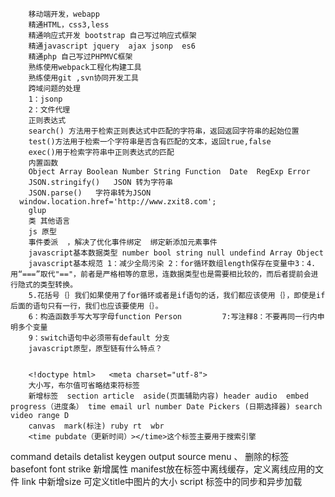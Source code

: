 
        移动端开发，webapp
        精通HTML，css3,less
        精通响应式开发 bootstrap 自己写过响应式框架
        精通javascript jquery  ajax jsonp  es6
        精通php 自己写过PHPMVC框架
        熟练使用webpack工程化构建工具
        熟练使用git ,svn协同开发工具
        跨域问题的处理
        1：jsonp
        2：文件代理
        正则表达式
        search() 方法用于检索正则表达式中匹配的字符串，返回返回字符串的起始位置
        test()方法用于检索一个字符串是否含有匹配的文本，返回true,false
        exec()用于检索字符串中正则表达式的匹配
        内置函数
        Object Array Boolean Number String Function  Date  RegExp Error 
        JSON.stringify()   JSON 转为字符串
        JSON.parse()   字符串转为JSON  
      window.location.href='http://www.zxit8.com';
        glup
        类 其他语言
        js 原型
        事件委派  ，解决了优化事件绑定  绑定新添加元素事件 
        javascript基本数据类型 number bool string null undefind Array Object 
        javascript基本规范 1：减少全局污染 2：for循环数组length保存在变量中3：4.用“===”取代"=="，前者是严格相等的意思，连数据类型也是需要相比较的，而后者提前会进行隐式的类型转换。
        5.花括号｛｝我们如果使用了for循环或者是if语句的话，我们都应该使用｛｝，即使是if后面的语句只有一行，我们也应该要使用｛｝。
        6：构造函数手写大写字母function Person         7:写注释8：不要再同一行内申明多个变量
        9：switch语句中必须带有default 分支
        javascript原型，原型链有什么特点？
        

        <!doctype html>   <meta charset="utf-8"> 
        大小写，布尔值可省略结束符标签  
        新增标签  section article  aside(页面辅助内容) header audio  embed progress（进度条） time email url number Date Pickers (日期选择器) search video range D
        canvas  mark(标注) ruby rt  wbr 
        <time pubdate（更新时间）></time>这个标签主要用于搜索引擎
command  details  detalist keygen output source menu 
、       删除的标签  basefont font strike 
        新增属性  manifest放在标签中离线缓存，定义离线应用的文件
        link 中新增size 可定义title中图片的大小
        script 标签中的同步和异步加载 <script defer src="baidu.com"><script async src="baidu.com">\
        iframe seamless (表示内切框架没边框没属性）srcdo(指定内切框架中的内容，替换src中的内容 )  sandbox (1:静止内切页面提交表单，2：静止运行javascript脚本)它的值可以允许相应的值
          html5全局属性  data-属性名  hidden(隐藏) spellcheck 拼读检错  tabindex 跳转索引值   contentiditable标签属性 可编辑 
          window.document.designMode="on" 用js进行全局编辑

        if () {} else {}
          write less do more 轻量级强大的选择器漂亮的dom操作封装，可靠地事件处理机制完善的处理
        三角形的绘制
        .sanjiao{
          width:0;
          height:0;
          border-width：30px;
          border-style:solid;
          border-color:red transparent transparent  transparent
        }

        移动端布局常用技巧
        a.button{
          -webkit-tap-heighlight-color:rgba(0,0,0,0)
        }
        是否选中文字
        select{
          text-overflow:ellipsis;
          overflow:hidden;
          white-space:nowrap;

        }
        超出指定行数的文本 出现省略号
        selector{
          text-overflow:ellipssis
          overflow:hidden;
          display:-webkit-box;
          -webkit-line-clamp:3;
          -webkit-box-orient:vertical;
        }


        1:协同开发
        代码仓库
        版本管理
        版本分支
        .........................................................
        svn    集中式的版本
        git    分布式事本
        ...............................
        cache缓存
        cookeies http 请求头上带着  4k  主Domain污染
        localstorage   sessionstorage
        存储形式  key->value
        过期  
        永久存储 ，永不失效，除非手动删除
        大小：官方给出的文档是每个域名5M
        API介绍
        关闭浏览器sessionstorage会消失
        getItem  setItem  removeItem  key clear

        Angularjs 前段开发框架
        提供很多服务   数据绑定  DOM操作 MVC设计模式 模式开发
        Rect.js  组件化   facebook
        vue.js


        单页面Web应用  SPA
        大量数据操作 CRUD 管理系统开发
        前后端分离式的应用
        前后端交互频繁 大量AJAX 操作

        特点
        依赖注入
        双向数据绑定MVVM
        MVC
        指令
        服务

        ng-app指令页面是唯一的
        ng-model用于表单，实现数据双向绑定
        ng-init  初始化数据
        ng-bind  绑定视图绑定数据
        $scope 作用域   只属于当前控制器
        $rootScope(function(){   run方法初始化全局数据
        })
        在控制器中注入$rootscope ,对$rootscope操作
        ng-repeat   独立的作用域，赋值模板

        $index
        $last
        $even
        $odd
        $middle


        过滤器

        currency 格式化为货币
        filter  数组项中选择一个子集

        date
        uppercase  大写
        lowecase  小写
        |currency:date:'midle'  十小shi 制
        |currency:date:'yyyy-MM-dd  hh:mm:ss EEE'  十小shi 制//E是星期  a p
        |number:'2'
        limitTo   limitTo:3:2  第一个参数是截取个数   截取下表的开始
        orderBy    {{orderBy:'-'}} +从小到大 -从大到小



        表达式中使用
        {{  |currency:参数1，参数2....|过滤器名.....:1 保留的位数}}
        javascript中使用


        localCompare()
        app.filter(sort,function({


        }))

        ng-class="{big:'true',small:'false'}"  切换类名
        currency 格式化数字为货币格式
        filter 从数组项中选择一个子集
        lowercase 格式化字符串为小写
        uopercase 格式化字符串为大写
        number 表示保留小数位数
        date  格式化日期的格式
        orderBy 根据某个表达式排列数组
        limitTo 获取指定长度数组长的数组
        带参数过滤器的用法
        {{data|过滤器名|过滤器名|过滤器名}}
        'EEE'英文缩写一周中的天
        'HH'两位数表示24小时制
        'hh'两位数字表示上午或下午的时间
        'mm'两位数表示分
        'a' AM/PM
        'ww'两位数字表示一年中的周数
        limitTo  截取
        {{arr|orderBy:'age'}}
        //如果age相同，按照name进行排序
        filter
        {{arr|filter:search:true}}
        在javascript中使用
        app.controller(‘’,function($scope,$filter){('过滤器名称')(要过滤的内容，参数1，参数2)})
        ng-show 显示内容样式[display:block|none]
        ng-hide 隐藏样式
        ng-if  对DOM节点的添加，删除操作
        ng-repeat 复制
        ng-class{'class1':true,'class2':'false'}
        ng-class-even 只在偶数行起作用
        ng-class-odd  只在奇数行起作用
        ng-href添加链接
        ng-include 用于包含外部的HTML文件
        ng-cloak防止angular 代码未加载完而出现的问题
        ng-click/ng-double
        ng-mousedown/ng-mouseenter/ng-focus/ng-press/ng-copy/ng-cut/ng-paste/ng-blur/ng-mousemove/ng-mouseout


        react 只处理视图  +jQuery  +ajax  用于开发单页面应用  单项数据流  解决开发的复杂度
        函数响应式编程
        用户体验差  白屏  浪费带宽   所有逻辑操作，模板+数据 浪费服务器的性能
        单页面应用问题（SPA简称）
        1：花大量时间保持UI数据的同步
        2：DOM操作很慢
        3：处理HTML模板会很痛苦  逻辑与视图混合
        4:首次加载速度慢（gzip压缩，图片压缩）
        5：模块化打包工具  webpack less sass post-css;
        base64 代码图片
        react 构建用户界面的javascript库
        react flux +react-router webpack +babel+fetch|ajax,,
        逻辑极复杂
        大量DOM操作
        自动DOM操作
        自动化UI管理
        虚拟DOM 通过Diff算法  高效的渲染视图
        代码可以写一次运行在多个平台  跨平台
        React抽象虚拟DOM->PC端
                        ->移动端
                        ->IOS
                        ->webapp  ReactDOM
                        ->App     ReactNative
        React以数据为驱动
        jQuery以DOM为驱动的
        若多次操作最后结果一样，则不会发生DOM操作
        核心是组件，提高代码复用，降低测试难度，代码复杂度
        模块化开发环境
        基于node.js环境
        npm包管理工具，下载大量第三方包
        模块打包 webpack
        编译  babel
        1:可以使用最新的ES5，ES6，ES2017语法
        2：自动解决浏览器新语法兼容问题
        npm install react react-dom
        react-router
        redux  react-redux
        npm  install redux react-redux
        npm install webpack
        npm install babela5
        render()
        react.createClass()
        ReactDOM.render('组件|element,要插入的DOM节点，回调函数
        reactcreatelement('h1',null,'wold     '元素名‘，属性，’内容，元素
)
       1：义组件名首字母必须大写
       2：符合且套规则
       3：驼峰命名
       4：不能使用javscript 中的关键字   <htmlFor>
       5：可以写入求值表达式
       var data='hi'
           <h1>{data}<h1/>
          {/**/}注释
          {name}变量
          {person.n}
           {arr[0}访问数中的
        {get()}调用方法
        {name?name:wwww}三元表达式用对象的属性
        {rr.map(function(){}}调用方法
           行内样式
          类名样式
        100*100
        background:this.proops.color
        fontSIze 20;
        key 相当于angular  的trackby
        react核心是组件，组件设计的目的是提高代码的复用率，降低测试难度，代码复杂度

         react 事件
         onClick：(点击)

      onContextMenu(右键,很好用)
      onDoubleClick(双击)
      onMouseDown(鼠标按下)
      onMouseEnter(鼠标进入/已移动到指定区域)
      onMouseLeave(鼠标离开)
      onMouseMove(鼠标移动)
      onMouseOut(鼠标移出)
      onMouseOver(鼠标移过)
      onMouseUp(鼠标弹起)
      onDrag(鼠标拖拽)
      onDrop(拖拽后放置)
      onDragEnd(拖拽结束)
      onDragEnter(拖拽的元素进入目标区域)
      onDragLeave(拖拽的元素移出目标区域)
      onDragOver(拖拽的元素在目标区域移动时)
      onDragStart(拖拽开始)


        实现条件判断
        react提供了三个特殊属性
        -dangerousilSetInnerHTML  解决安全问题   
            
        var  aaa={__html:data};
        <div dangerouslysethtml={aaa}
          ReactDOM.render(
            <Div/>,document.querySelector('#box')
    )

        -ref 父元素可以复用子元素的模板

        -key 主键提高渲染性能  唯一标识

        生命周期

        创建
        getDefaultProps 获取默认属性只会调用一次
        组件名+DefaultProps{}
        getInitialState 初始化每个实列的特有初始化状态，在组件挂载之前调用，返回值将会作为this.state的初始值
        conponentWillMount mount就是装载的意思，组件即将被装载到页面中，也是render之前最后一次修改状态的机会
        Render 必须要添加，组件在render函数生成虚拟DOM，最后react将虚拟结点渲染到页面上
        componentDidMount   组件装载后采用  操作DOM  ajax获取数据    ReactDOM.finDOMNode(component)

         var Div=React.createClass({
        getDefaultProps:function(){
          console.log('getDefaultProps')
            return {}
        },
        getInitialState:function(){
            console.log('getInitialState');
            return {}
        },
        componentWillmount:function(){
            console.log('componentWillmount')
            return {}
        },
        render:function () {
            return <div>111</div>
        },
        componentDidMount:function () {
            console.log('componentDidMount')
            return {}
        }
    })

        更新
        componentWillReceiveProps  发生变化，属性传送到组件之前，可通过此函数处理属性组件 发生变化，属性传送到组件之前，可通过此函数处理属性组件不如修改更新
        componentWillReceiveProps  

        shouldComponentUpdate   返回一个布尔值，确定是否更新 在组件接收到新的props或者state时被调用，可以在你确认不需要更新组件时nextprops,nextstate
        commentWillUpdate render之前触发，组件在render函数生成虚拟DOM，最后react将虚拟结点渲染到页面上只能访问props,state
        componentDidUpdate
        销毁
        componentWillUnMount  销毁
        属性与状态
        属性是从父组件传到子组件
        state  组件内部使用的一个状态
        1：props类似于HTML属性
        2：props只读，不能通过this.props修改
        3：props用于整个组件中传输数据和配置
        4：访问props,需要通过this.props.属性名获取传替的属性值
        <Hello name='www'/>  字符串  变量 计算表达式 数组 对象 函数  组件
        <Hello name={123}/>
        <Hello name={www}/>
        <Hello name='www'/>
        事件中的this指向
        1：事件中调用bind
        2:在构造函数中调用bind
        3:使用箭头函数
        class aa extends react.component{hhh=(2)=>{}}
          安装
         1:npm install -g babel
         2:npm install --global babel-cli
         3:npm install --save-dev babel-cli babel-preset-es2015 babel-preset-es2016 babel-preset-es2017
         4:npm install --save-dev babel-cli babel-preset-react
         5: echo { "presets": ["es2015","es2016","es2017","react"] } > .babelrc
         npm install babel 
        babel a.js -0 b.js  -w（持续编译）
        babel es6 -d js 
        babel es6 -0 complie.js  将目录编译到一个js文件中

        npm install babel-preset-react 
        .babelIrc
        
        cd 文件名  进入
        mkdir  创建文件夹
        cd..退出上一级目录
        React两种类型的表单组件
        约束组件  react管理
        无约束组件  原生dom管理该表单


        webpack模块化打包工具
        1：安装   npm install webpack -g
        开始项目
        mkdir move
        cd move 进入move
        生成package.json 项目配置文件
        npm init
        npm info webpack 版本信息
        --save   --save-dev
        require
        exports .sum=sum
        var 0=require("./a.js")
        配置文件
        module.exports={
            entry:"./index.js"
            output:{
                path:__dirname,       path.resolve(__dirname,"dirst")
                filename:'bundle.js'
            }
        }
        npm install --save-dev html-webpack-plugin

        npm install --save-dev extract-text-webpack-plugin
        commonjs 规范模块化，规范
        创建模块  module.export={}
        使用模块  require ()

        安装 
        npm install nrm -g

    列出所有原
    nrm 1s
    使用某个源
     nrm use taobao
    测试源 速度
    nrm text

    木偶组件  公共    用来展示
    智能组件  容器组件  结合数据

    “script”

    时间戳转为时间
      var   year=now.getYear();     
      var   month=now.getMonth()+1;     
      var   date=now.getDate();     
      var   hour=now.getHours();     
      var   minute=now.getMinutes();     
      var   second=now.getSeconds();    


      React  项目
      单页面前端路由
      前端路由：通过不同的URL展示不同的内容
      前端路由的实现
      前端路由的实现：
      第一张hash 变化
      第二种 html5 history 新增API

      vue  vue-router
      angularjs  ng-router
      react react-router  ,LInk}
      import {Router,Route}
      node.jsjavascript 运行在服务器端的开发平台
      chrome v8 javascript编译引擎   它将V8引擎封装
      有点
      并发
      编写高性能的服务器的javascript工具
      用JS开发服务器端程序
      单线程，事件驱动  异步
      特点：块，站内存小
      百万级并发请求，1M的小号内存16个G
      应用广泛，开发WEB，应用，桌面应用

      新，人少中间件少
      gulp  CRUNT  
      异步I/O

      common.js   网景 ＥＣＭＡ　ｊｓ　基础语法　　　ＤＯＭ BOM
      运行在浏览器之外
       cd 进入模块

       node 模块分类 解决的问题
       命名冲突
       文件依赖
       模块三种类型
       .js 通过fs 模块同步到js文件执行
       .node  通过dlopen 加载
       .json  读取文件，童年过json.parse解析
       每个文件都有require moudle exports 

       git clone 
        git init
       git status
       git add *
       git commit -m '1'
       git pull origin master
       git push origin master

       calc
       lib
       bin
       doc
       test
       package.json
       README.md

       npm node包管理器
       npm 常用的命令
       npm install 安装
       npm -v  查看版本
       npm install -g 包名  安装到全局目录
       npm link express   将当前全局目录安装到本地node_modules
       npm list  列出当前项目下有多少个包   -g 全局
       npm show express  查看当前模块详情
       npm update  升级当前目录下的所有模块 -g 全局
       npm unstall express 删除指定的包
       npm publish .
       npm unpublish 包@x,y,z

       安装
       npm install  名字
       引入 
       npm search 包名  搜索指定的包
       npm install express@0.0.1 安装指定版本的包
       nrm 切换下载源
       发布
       npm adduser
       npm publish
       js 全局对象
       BOM window
       DOM global
       node.js global

       fetch的用法
       1：HTML

       fetch('/users.html')
      .then(function(response) {
        return response.text()
      }).then(function(body) {
        document.body.innerHTML = body
      })

      2：JSON

      fetch('/users.json')
      .then(function(response) {
        return response.json()
      }).then(function(json) {
        console.log('parsed json', json)
      }).catch(function(ex) {
        console.log('parsing failed', ex)
      })

      3：Response metadata

      fetch('/users.json').then(function(response) {
      console.log(response.headers.get('Content-Type'))
      console.log(response.headers.get('Date'))
      console.log(response.status)
      console.log(response.statusText)
      })

      4：Post form

      var form = document.querySelector('form')
      fetch('/users', {
        method: 'POST',
        body: new FormData(form)
      })

      5：Post JSON

      fetch('/users', {
      method: 'POST',
      headers: {
        'Content-Type': 'application/json'
      },
      body: JSON.stringify({
        name: 'Hubot',
        login: 'hubot',
        })
      })

      6：File upload

      var input = document.querySelector('input[type="file"]')

      var data = new FormData()
      data.append('file', input.files[0])
      data.append('user', 'hubot')

      fetch('/avatars', {
        method: 'POST',
        body: data
      })
      7：Handling HTTP error statuses

      function checkStatus(response) {
        if (response.status >= 200 && response.status < 300) {
          return response
        } else {
          var error = new Error(response.statusText)
          error.response = response
          throw error
        }
      }

      function parseJSON(response) {
        return response.json()
      }

      fetch('/users')
        .then(checkStatus)
        .then(parseJSON)
        .then(function(data) {
          console.log('request succeeded with JSON response', data)
        }).catch(function(error) {
          console.log('request failed', error)
        })
       
       import用法
       import 语句 用于从一个已经导出的外部模块或另一个脚本中导入函数，对象或原始类型。
       1：导入整个模块的内容，以下将myModule添加到当前作用域，其中包括所有导出绑定。
       import  * as myModule from "my-module"
       ２：导入模块的单个成员。以下代码将myMember添加到当前作用域。
       import {myMember} from "my-module";
       ３：导入模块的多个成员。以下代码会将foo和bar都添加到当前作用域。
       import {foo, bar} from "my-module";
       ４：导入整个模块 使用模块副作用，不导入任何绑定。
       import "my-module";
       ５：使用别名导入模块的多个成员。
       import {
          reallyReallyLongModuleMemberName as shortName, 
          anotherLongModuleName as short
        } from "my-module";
        ６：可以导出默认选项，无论是一个对象，一个函数或一个 class。相对地， 也可以使用 import 导入默认成员。

        import myDefault from "my-module";
         export用法
         命名导出：
        export { myFunction }; // 导出一个函数声明
　　　　export const foo = Math.sqrt(2); // 导出一个常量
        默认导出 (每个脚本只能有一个)
        export default myFunctionOrClass // 或者 'export default class {}'

        process
        process.cwd()查看当前目录
        process.chdir 修稿当前目录
        process.memoryUsage()           获取内从使用情况   heapTal已申请堆内存   headUsed 当前使用的内存 res 常驻内存
        process.versons 版本信息
        nextTick=>setTimeout=>setImmediate 
        魔术常量
        ——filename 获取当前文件路径 名字
        ——dirname  当前执行脚本所在的目录
        buffer 结构
        buffer对象类似于数组，其元素是16进制位数
        buffer对象可以和字符串相互转换 ASCII UTF-8 HEX  存储数据
        isEncoding 检测是否支持某种编码
        使用fs模块
        fs是用来操作文件系统的一个核心模块
        文件：新增，修改，删除，复制 
        文件夹  创建 删除
        fs.read('path',callback)   异步方法
        var data=fs.readSysn('path')
        同步方法
        f.readfile
        ./当前目录
        /根目录
        path.relative(当前路径转为相对路径)
        var eventsEvents
        创建对象
        1:json   var obj ={}   本质 new  object()
        2:构造函数  new Object()
        3:var 0={}
        o.name="zhamhsan"
        instance 判断某个对象是不是某个构造函数的实列
        面向过程的方式解决单个问题
        function whell(){}
        面向对象的编程，大规模问题的处理
        特点：抽象：找到问题核心
        封装：安全
        继承：复用
        多态 
        原型：本质上是为了实现代码的复用
        继承：1：call() apply()
              h2:prototype
        array  相关数据存储的问题
        面向对象
        1：工厂函数   var 0={} o.brand="海尔"  
        2：构造函数   function  tv(){this.brand="海尔"}   new tv()
        

        util 工具模块
        #http
        处理http服务
        WEB服务器 809 http
        其他语言
        nignx  apache IIS 提供http服务   处理请求和响应
        #http 在node.js http服务器  http模块
        server.address().port
        


        node.js 开发
        app.get('/',function(){
          //客户端响应数据  string  json  数组数组的类型自动匹配
          res.send();
        //给前台发送指定路径文件
 
          })  

          app.listen(port,callback) 启动监听
          app.use (express.static("public")) 托管静态文件
          /public
          var arr=[]
          {arr.map(item=>`<li>`+item+`</h1>li>`).join('')}

          模板引擎 把字符串里的变量变成数据  常用的主要有jade ejs
          jsde写法
          var express = require('express');
          var app = express();
          app.set('views','./views')  设置模板目录
          app.set('view engine','jade')  设置模板 后缀名
          app.get('/',function(req,res){
            res.render('index',{title:'学习',content:'lallal'})

            })
            app.listen(5555)

            ejs写法
                app.set('view engine','html')
            app.engine('html',require('ejs').renderFile)  用ejs解析后缀名为html的模板

            <%=%>输出变量
            <%- a%>解析html标签
            <%for(var i=0;i<arr.length;i++{
             <li> <% arr[i]%></li>
              })%>

              <%include header.html%>
              用session
              npm install express-session  --save
              app.use(session({secret:'book',}))
              npm install mysql 
              var mysql=require('mysql')
              var connection=mysql.createConnection({
                host:'192.168.0,200'
                user:root,
                password:'abcd',
                port:'3306'
                })
                connection.connect(function(){
                  if(err){
                    console.log('[query] - :'+err)
                    return
                  }
                  console.log('[connection,connect],successed!')
                  }) 
                  connection.query('select * as solution',function(err,rows,fields){
                         if(err){

                         }
                    })

                    conection.end(function(err){
                       if(err){
                        return
                       }console.log('[connection end] successed!')

                      })
                      
                      修改代码自动重启
                      npm install node-dev -g
                      npm install connect-flash 弹出框
                      <%#头部%>注释
                      datetime-local  时间包括小时分钟
                      npm install forever -g
                      forever  服务器环境 启动node.js启动包
                      node-dev  开发环境使用的一个node.js 的一个包


                      node.js 开发后台框架的搭建
                      创建文件夹
                      1： npm install express-generator -g
                      2：empress -h 检查配置
                      3：基于ejs建立开发文件  empress +文件名 -e
                      4:进入文件夹npm install
                      5:启动应用 set DEBUG=文件名 & npm start
                      6：改文件view 里的文件为HTML
                      7：app.js 文件   app.engine('html',require('ejs').renderFile)
                      8:start  node-dev  
                      通用的事件绑定函数
                      function bindEvent(elem,type,selector,fn){
                        if(fn=null){
                          fn=selector
                          selector=null
                        }
                        elem.addEventListenner(type,function(e)){
                          var target ;
                          if(selector){
                            target=e.target
                            if(target.matches(selector)){
                              fn.call(target,e)
                            }
                          }
                        }
                      }





































          




          